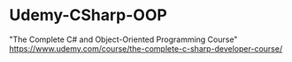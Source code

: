 # Udemy-CSharp-OOP

"The Complete C# and Object-Oriented Programming Course"
https://www.udemy.com/course/the-complete-c-sharp-developer-course/
